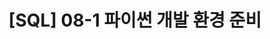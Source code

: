 ---
title: "[SQL] 08-1 파이썬 개발 환경 준비"

categories: 
  - SQL
tags:
  - [SQL, 데이터베이스, DBMS, 공부]

toc: true
toc_sticky: true
---
